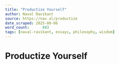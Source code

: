 ```yaml
---
title: "Productize Yourself"
author: Naval Ravikant
source: https://nav.al/productize
date_scraped: 2025-08-06
word_count:      883
tags: [naval-ravikant, essays, philosophy, wisdom]
---
```


# Productize Yourself

